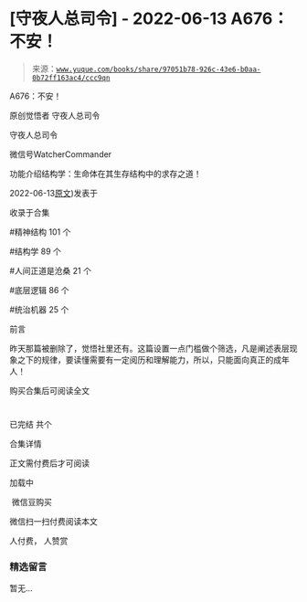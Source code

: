 # [守夜人总司令] - 2022-06-13 A676：不安！

> 来源：[`www.yuque.com/books/share/97051b78-926c-43e6-b0aa-0b72ff163ac4/ccc9qn`](https://www.yuque.com/books/share/97051b78-926c-43e6-b0aa-0b72ff163ac4/ccc9qn)



A676：不安！ 

原创觉悟者 守夜人总司令 

守夜人总司令 

微信号WatcherCommander 

功能介绍结构学：生命体在其生存结构中的求存之道！ 

2022-06-13[原文](https://mp.weixin.qq.com/s?__biz=MzAxNDk1NjI2Mw==&mid=2247488576&idx=1&sn=775b39993cbb7aafd9d5aa0720cbfcba&chksm=9b8a37c8acfdbede6606165222fd4ccffdd99368777e395261c847d0b6884af0563ff8337f01#rd))发表于 

收录于合集 

#精神结构 101 个 

#结构学 89 个 

#人间正道是沧桑 21 个 

#底层逻辑 86 个 

#统治机器 25 个 

前言 

昨天那篇被删除了，觉悟社里还有。这篇设置一点门槛做个筛选，凡是阐述表层现象之下的规律，要读懂需要有一定阅历和理解能力，所以，只能面向真正的成年人！ 

购买合集后可阅读全文 

# 

已完结 共个 

合集详情 

正文需付费后才可阅读 

加载中 

 微信豆购买 

微信扫一扫付费阅读本文 

人付费， 人赞赏 

### 精选留言 

暂无...